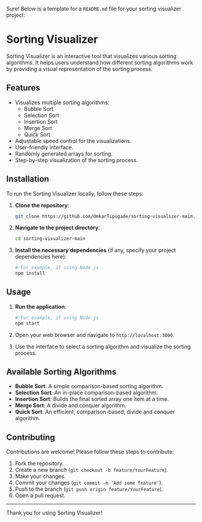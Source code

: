 Sure! Below is a template for a `README.md` file for your sorting visualizer project:

# Sorting Visualizer

Sorting Visualizer is an interactive tool that visualizes various sorting algorithms. It helps users understand how different sorting algorithms work by providing a visual representation of the sorting process.

## Features

- Visualizes multiple sorting algorithms:
  - Bubble Sort
  - Selection Sort
  - Insertion Sort
  - Merge Sort
  - Quick Sort
- Adjustable speed control for the visualizations.
- User-friendly interface.
- Randomly generated arrays for sorting.
- Step-by-step visualization of the sorting process.

## Installation

To run the Sorting Visualizer locally, follow these steps:

1. **Clone the repository**:
   ```sh
   git clone https://github.com/OmkarTipugade/sorting-visualizer-main.git
   ```
2. **Navigate to the project directory**:
   ```sh
   cd sorting-visualizer-main
   ```
3. **Install the necessary dependencies** (if any, specify your project dependencies here):
   ```sh
   # For example, if using Node.js
   npm install
   ```

## Usage

1. **Run the application**:
   ```sh
   # For example, if using Node.js
   npm start
   ```
2. Open your web browser and navigate to `http://localhost:3000`.

3. Use the interface to select a sorting algorithm and visualize the sorting process.

## Available Sorting Algorithms

- **Bubble Sort**: A simple comparison-based sorting algorithm.
- **Selection Sort**: An in-place comparison-based algorithm.
- **Insertion Sort**: Builds the final sorted array one item at a time.
- **Merge Sort**: A divide and conquer algorithm.
- **Quick Sort**: An efficient, comparison-based, divide and conquer algorithm.

## Contributing

Contributions are welcome! Please follow these steps to contribute:

1. Fork the repository.
2. Create a new branch (`git checkout -b feature/YourFeature`).
3. Make your changes.
4. Commit your changes (`git commit -m 'Add some feature'`).
5. Push to the branch (`git push origin feature/YourFeature`).
6. Open a pull request.

---

Thank you for using Sorting Visualizer!
